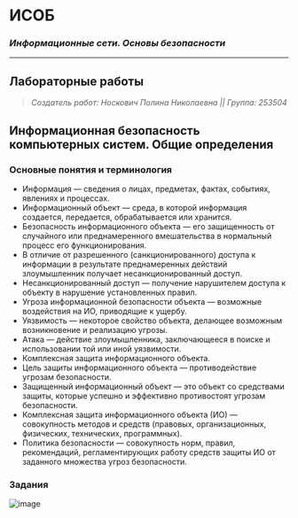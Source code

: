 # ИСОБ
### *Информационные сети. Основы безопасности*
---
## Лабораторные работы
> *Создатель работ: Носкович Полина Николаевна ||*
> *Группа: 253504*
## Информационная безопасность компьютерных систем. Общие определения
### Основные понятия и терминология
* Информация — сведения о лицах, предметах, фактах, событиях, явлениях и процессах.
* Информационный объект — среда, в которой информация создается, передается, обрабатывается или хранится.
* Безопасность информационного объекта — его защищенность от случайного или преднамеренного вмешательства в нормальный процесс его функционирования.
* В отличие от разрешенного (санкционированного) доступа к информации в результате преднамеренных действий злоумышленник получает несанкционированный доступ.
* Несанкционированный доступ — получение нарушителем доступа к объекту в нарушение установленных правил.
* Угроза информационной безопасности объекта — возможные воздействия на ИО, приводящие к ущербу.
* Уязвимость — некоторое свойство объекта, делающее возможным возникновение и реализацию угрозы.
* Атака — действие злоумышленника, заключающееся в поиске и использовании той или иной уязвимости.
* Комплексная защита информационного объекта.
* Цель защиты информационного объекта — противодействие угрозам безопасности.
* Защищенный информационный объект — это объект со средствами защиты, которые успешно и эффективно противостоят угрозам безопасности.
* Комплексная защита информационного объекта (ИО) — совокупность методов и средств (правовых, организационных, физических, технических, программных).
* Политика безопасности — совокупность норм, правил, рекомендаций, регламентирующих работу средств защиты ИО от заданного множества угроз безопасности.
 ### Задания
![image](https://github.com/user-attachments/assets/094a709e-d320-4cc0-9301-3f8648952ba5)

